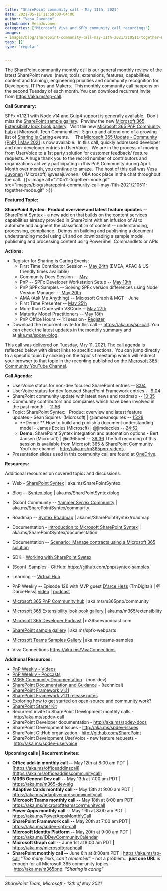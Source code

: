 ```yaml
---
title: "SharePoint community call - May 11th, 2021"
date: 2021-05-11T11:59:00-04:00
author: "Vesa Juvonen"
githubname: VesaJuvonen
categories: ["Microsoft Viva and SPFx community call recordings"]
images:
- images/blog/sharepoint-community-call-may-11th-2021/210511-together-mode.gif
tags: []
type: "regular"


---
```


The SharePoint community monthly call is our general monthly review of
the latest SharePoint news  (news, tools, extensions, features,
capabilities, content and training), engineering priorities and
community recognition for Developers, IT Pros and Makers.  This monthly
community call happens on the second Tuesday of each month. You can
download recurrent invite from <https://aka.ms/sp-call>.

**Call Summary:**

SPFx v1.12.1 with Node v14 and Gulp4 support is generally available. 
Don't miss the [SharePoint sample
gallery](https://pnp.github.io/sp-dev-fx-webparts/).  Preview the new
[Microsoft 365 Extensibility look book
gallery](https://adoption.microsoft.com/extensibility-look-book).  Visit
the new [Microsoft 365 PnP Community
hub](https://techcommunity.microsoft.com/t5/microsoft-365-pnp/ct-p/Microsoft365PnP)
at Microsoft Tech Communities!  Sign up and attend one of a growing list
of [Sharing is Caring](https://pnp.github.io/sharing-is-caring/)
events.     The [Microsoft 365 Update - Community (PnP) \| May
2021](https://techcommunity.microsoft.com/t5/microsoft-365-pnp-blog/microsoft-365-pnp-community-may-2021-update/ba-p/2332366)
is now available.  In this call, quickly addressed developer and
non-developer entries in UserVoice.   We are in the process of moving
from UserVoice to a 1st party solution for customer feedback/ feature
requests.
A huge thank you to the record number of contributors and organizations
actively participating in this PnP Community during April. Month over
month, you continue to amaze.  The host of this call was [Vesa
Juvonen](https://twitter.com/vesajuvonen) (Microsoft) \@vesajuvonen. 
Q&A took place in the chat throughout the call. 
{{< image alt="210511-together-mode.gif" src="images/blog/sharepoint-community-call-may-11th-2021/210511-together-mode.gif" >}}
 


**Featured Topic:**

**SharePoint Syntex:  Product overview and latest feature updates** --
SharePoint Syntex - a new add on that builds on the content services
capabilities already provided in SharePoint with an infusion of AI to
automate and augment the classification of content -- understanding,
processing, compliance.  Demos on building and publishing a document
understanding model using UI and on downloading a sample model,
publishing and processing content using PowerShell Commandlets or APIs


**Actions:**
-   Register for Sharing is Caring Events:
    -   First Time Contributor Session -- [May
        24th](https://forms.office.com/Pages/ResponsePage.aspx?id=KtIy2vgLW0SOgZbwvQuRaXDXyCl9DkBHq4A2OG7uLpdUREZVRDVYUUJLT1VNRDM4SjhGMlpUNzBORy4u)
        (EMEA, APAC & US friendly times available)
    -   Community Docs Session
        -- [May](https://forms.office.com/Pages/ResponsePage.aspx?id=KtIy2vgLW0SOgZbwvQuRaXDXyCl9DkBHq4A2OG7uLpdUOUdFR0U1STdGS0lXUDA2Sk1YSE1WMEtHSy4u)
    -   PnP -- SPFx Developer Workstation Setup -- [May
        13th](https://forms.office.com/Pages/ResponsePage.aspx?id=KtIy2vgLW0SOgZbwvQuRaXDXyCl9DkBHq4A2OG7uLpdUM0xJTFJZN01MWlZQVFc3UjgxRUxQQkhDSS4u) 
    -   PnP SPFx Samples -- Solving SPFx version differences using Node
        Version Manager -- [May
        20th](https://forms.office.com/Pages/ResponsePage.aspx?id=KtIy2vgLW0SOgZbwvQuRaXDXyCl9DkBHq4A2OG7uLpdUMDdKSjQxRDhKVzhCVUQ4VDdIQVZRVTZOSi4u)
    -   AMA (Ask Me Anything) -- Microsoft Graph & MGT - June
    -   First Time Presenter -- [May
        25th](https://forms.office.com/Pages/ResponsePage.aspx?id=KtIy2vgLW0SOgZbwvQuRaXDXyCl9DkBHq4A2OG7uLpdUNDJOOU5JREc2TUhCVzNGTTJFUldSUUNUSy4u)
    -   More than Code with VSCode -- [May
        27th](https://forms.office.com/Pages/ResponsePage.aspx?id=KtIy2vgLW0SOgZbwvQuRaXDXyCl9DkBHq4A2OG7uLpdURFZPM00xREdYMzVIOEJCWUhWRzBVMlRJWS4u)
         
    -   Maturity Model Practitioners -- [May
        18th](https://forms.office.com/Pages/ResponsePage.aspx?id=KtIy2vgLW0SOgZbwvQuRaXDXyCl9DkBHq4A2OG7uLpdUODY3NVRFQ0E4SFg5WlI1TU83WFJQRklZSy4u)
    -   PnP Office Hours -- 1:1 session -
        [Register](https://outlook.office365.com/owa/calendar/PnPSharingisCaring@warner.digital/bookings/)
-   Download the recurrent invite for this call
    -- <https://aka.ms/sp-call>.
You can check the latest updates in the [monthly
summary](https://techcommunity.microsoft.com/t5/microsoft-365-pnp-blog/microsoft-365-pnp-community-may-2021-update/ba-p/2332366) and
at [aka.ms/spdev-blog](https://developer.microsoft.com/en-us/sharepoint/blogs/).

This call was delivered on Tuesday, May 11, 2021. The call agenda is
reflected below with direct links to specific sections.  You can jump
directly to a specific topic by clicking on the topic's timestamp which
will redirect your browser to that topic in the recording published on
the [Microsoft 365 Community YouTube
Channel](https://aka.ms/m365pnp-videos).

**Call Agenda:**
-   UserVoice status for non-dev focused SharePoint entries
    -- [8:04](https://youtu.be/PlXxbx7qNlc?t=484)
-   UserVoice status for dev focused SharePoint Framework entries
    -- [9:04](https://youtu.be/PlXxbx7qNlc?t=544) 
-   SharePoint community update with latest news and roadmap
    -- [10:35](https://youtu.be/PlXxbx7qNlc?t=635)
-   Community contributors and companies which have been involved in the
    past month -- [11:56](https://youtu.be/PlXxbx7qNlc?t=716) 
-   Topic: SharePoint Syntex:   Product overview and latest feature
    updates - Sean Squires  (Microsoft) \| \@iamseansquires --
    [15:28](https://youtu.be/PlXxbx7qNlc?t=928)
    -   **Demo: ** How to build and publish a document understanding
        model - James Eccles (Microsoft) \| \@jimdeccles --
        [24:52](https://youtu.be/PlXxbx7qNlc?t=1492)
    -   **Demo:** SharePoint Syntex integration and automation options
        - Bert Jansen (Microsoft) \| \@o365bert --
        [39:36](https://youtu.be/PlXxbx7qNlc?t=2376)
The full recording of this session is available from Microsoft 365 &
SharePoint Community YouTube channel - <http://aka.ms/m365pnp-videos>.
-   Presentation slides used in this community call are found
    at [OneDrive](https://1drv.ms/p/s!AlposW7ozA_90kgHOZNOZvuJs4Xd?e=aKH8Cg).

**Resources:**

Additional resources on covered topics and discussions.
-   Web - [SharePoint
    Syntex](https://www.microsoft.com/en-us/microsoft-365/enterprise/sharepoint-syntex-overview)
    \| aka.ms/SharePointSyntex

-   Blog -- [Syntex
    blog](https://techcommunity.microsoft.com/t5/sharepoint-syntex/bg-p/SharePointSyntex)
    \| aka.ms/SharePointSyntex/blog

-   (Soon) Community -- [Yammer Syntex
    Community](https://web.yammer.com/main/groups/eyJfdHlwZSI6Ikdyb3VwIiwiaWQiOiIxMjA0MjAwMjQzMiJ9/new)
    \| aka.ms/SharePointSyntex/community

-   Roadmap -- [Syntex
    Roadmap](https://www.microsoft.com/en-us/microsoft-365/roadmap?rtc=2&filters=&searchterms=Syntex)
    \| aka.ms/SharePointSyntex/roadmap

-   Documentation - [Introduction to Microsoft SharePoint
    Syntex](https://docs.microsoft.com/en-us/microsoft-365/contentunderstanding/)
     \| aka.ms/SharePointSyntex/documentation

-   Documentation -- [Scenario:  Manage contracts using a Microsoft 365
    solution](https://docs.microsoft.com/en-us/microsoft-365/contentunderstanding/solution-manage-contracts-in-microsoft-365) 

-   SDK - [Working with SharePoint
    Syntex](https://pnp.github.io/pnpcore/using-the-sdk/syntex-intro.html) 

-   (Soon)  Samples - GitHub: <https://github.com/pnp/syntex-samples>

-   Learning -- [Virtual
    Hub](https://adoption.microsoft.com/virtual-hub/search?_sft_vh_product=sharepoint-syntex)
     

-   PnP Weekly -- Episode 126 with MVP guest [D'arce
    Hess](https://twitter.com/DarceHess) (TrnDigital) \| @ DarceHess\|
    [video](https://techcommunity.microsoft.com/t5/microsoft-365-pnp-blog/microsoft-365-pnp-weekly-episode-126-d-arce-hess/ba-p/2341130)
    \|
    [podcast](https://pnpweekly.podbean.com/e/Microsoft-365-pnp-weekly-episode-126-10th-of-may-2021/)

-   [Microsoft 365 PnP Community
    hub](https://techcommunity.microsoft.com/t5/microsoft-365-pnp/ct-p/Microsoft365PnP) \|
    aka.ms/m365pnp/community 

-   [Microsoft 365 Extensibility look book
    gallery](https://adoption.microsoft.com/extensibility-look-book) \|
    aka.ms/m365/extensibility

-   [Microsoft 365 Developer
    Podcast](https://m365devpodcast.com/) \| m365devpodcast.com

-   [SharePoint sample
    gallery](https://pnp.github.io/sp-dev-fx-webparts/) \|
    aka.ms/spfx-webparts

-   [Microsoft Teams Samples Gallery](https://aka.ms/teams-samples) \|
    aka.ms/teams-samples

-   Viva Connections <https://aka.ms/VivaConnections> 

**Additional Resources:**
-   [PnP Weekly - Videos](https://aka.ms/pnpweekly)
-   [PnP Weekly - Podcasts](http://pnpweekly.podbean.com/)
-   [M365 Community Documentation](https://aka.ms/m365-community-docs) -
    (non-dev)
-   [SharePoint Documentation and
    Guidance](https://docs.microsoft.com/en-us/sharepoint/) -
    (technical)
-   [SharePoint Framework
    v1.11](https://developer.microsoft.com/en-us/sharepoint/blogs/announcing-sharepoint-framework-1-11-extend-more-of-microsoft-teams-and-publish-to-appsource/)
-   [SharePoint Framework v1.11 release
    notes](https://docs.microsoft.com/en-us/sharepoint/dev/spfx/release-1.11.0)
-   [Exploring how to get started on open-source and community
    work?](https://aka.ms/sharing-is-caring)
-   [SharePoint Starter
    Kit](https://github.com/SharePoint/sp-starter-kit)
-   Recurrent invite to SharePoint Development monthly calls
    - <http://aka.ms/spdev-call>
-   SharePoint Developer documentation - <http://aka.ms/spdev-docs>
-   SharePoint Development Issues - <http://aka.ms/spdev-issues>
-   SharePoint GitHub organization - <http://github.com/SharePoint>
-   SharePoint Development UserVoice - new feature requests
    - <http://aka.ms/spdev-uservoice>

**Upcoming calls \| Recurrent invites:**
-   **Office add-in monthly call --** May 12th at 8:00 am PDT \|
    [https://aka.ms/officeaddinscall](https://aka.ms/officeaddinscommunitycall)
-   **M365 General Dev call --** May 13th at 7:00 am PDT \|
    <https://aka.ms/m365-dev-sig>
-   **Adaptive Cards monthly call --** May 13th at 9:00 am PDT \|
    <https://aka.ms/adaptivecardscommunitycall>
-   **Microsoft Teams monthly call --** May 18th at 8:00 am PDT \|
    <https://aka.ms/microsoftteamscommunitycall>
-   **Power Apps monthly call --** May 19th at 8:00 am PDT \|
    <https://aka.ms/PowerAppsMonthlyCall>
-   **SharePoint Framework call --** May 20th at 7:00 am PDT \|
    <https://aka.ms/spdev-spfx-call>
-   **Microsoft Identity Platform --** May 20th at 9:00 am PDT \|
    <https://aka.ms/IDDevCommunityCalendar> 
-   **Microsoft Graph call --** June 1st at 8:00 am PDT **\|**
    <https://aka.ms/microsoftgraphcall>
-   **SharePoint monthly call --** June 8th at 8:00am PDT \|
    <https://aka.ms/sp-call>
\"*Too many links, can't remember*\" - not a problem\... **just one
URL** is enough for all Microsoft 365 community topics
- <http://aka.ms/m365pnp>.
*"Sharing is caring"*

------------------------------------------------------------------------

*SharePoint Team, Microsoft - 12th of May 2021*
